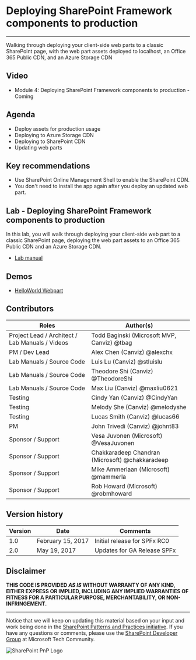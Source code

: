 # Deploying SharePoint Framework components to production #

----------

Walking through deploying your client-side web parts to a classic SharePoint page, with the web part assets deployed to localhost, an Office 365 Public CDN, and an Azure Storage CDN

## Video ##
- Module 4: Deploying SharePoint Framework components to production - Coming

## Agenda ##
- Deploy assets for production usage
- Deploying to Azure Storage CDN
- Deploying to SharePoint CDN
- Updating web parts

## Key recommendations ##
- Use SharePoint Online Management Shell to enable the SharePoint CDN.
- You don't need to install the app again after you deploy an updated web part.

## Lab - Deploying SharePoint Framework components to production ##
In this lab, you will walk through deploying your client-side web part to a classic SharePoint page, deploying the web part assets to an Office 365 Public CDN and an Azure Storage CDN.

- [Lab manual](./Lab.md)

## Demos ##
- [HelloWorld Webpart](./Demos/helloworld-webpart)

## Contributors
| Roles                                    			| Author(s)                                			|
| -------------------------------------------------	| ------------------------------------------------- |
| Project Lead / Architect / Lab Manuals / Videos   | Todd Baginski (Microsoft MVP, Canviz) @tbag		|
| PM / Dev Lead                            			| Alex Chen (Canviz) @alexchx  						|
| Lab Manuals / Source Code                			| Luis Lu (Canviz) @stluislu   						|
| Lab Manuals / Source Code                			| Theodore Shi (Canviz) @TheodoreShi				|
| Lab Manuals / Source Code                			| Max Liu (Canviz) @maxliu0621 						|
| Testing                                  			| Cindy Yan (Canviz) @CindyYan     					|
| Testing                                  			| Melody She (Canviz) @melodyshe   					|
| Testing                                  			| Lucas Smith (Canviz) @lucas66   					|
| PM                                       			| John Trivedi (Canviz) @johnt83      				|
| Sponsor / Support                        			| Vesa Juvonen (Microsoft) @VesaJuvonen   			|
| Sponsor / Support                        			| Chakkaradeep Chandran (Microsoft) @chakkaradeep   |
| Sponsor / Support                        			| Mike Ammerlaan (Microsoft) @mammerla         		|
| Sponsor / Support                        			| Rob Howard (Microsoft) @robmhoward      			|

## Version history ##

| Version | Date          		| Comments                     |
| ------- | ------------------- | ---------------------------- |
| 1.0     | February 15, 2017 	| Initial release for SPFx RC0 |
| 2.0     | May 19, 2017 	| Updates for GA Release SPFx |

## Disclaimer ##
**THIS CODE IS PROVIDED *AS IS* WITHOUT WARRANTY OF ANY KIND, EITHER EXPRESS OR IMPLIED, INCLUDING ANY IMPLIED WARRANTIES OF FITNESS FOR A PARTICULAR PURPOSE, MERCHANTABILITY, OR NON-INFRINGEMENT.**

----------

Notice that we will keep on updating this material based on your input and work being done in the [SharePoint Patterns and Practices initiative](http://aka.ms/sppnp). If you have any questions or comments, please use the [SharePoint Developer Group](http://aka.ms/sppnp-community) at Microsoft Tech Community.

![SharePoint PnP Logo](https://devofficecdn.azureedge.net/media/Default/PnP/sppnp.png)

